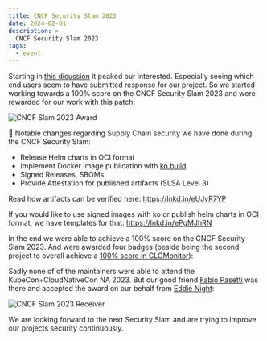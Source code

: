 ```yaml
---
title: CNCF Security Slam 2023
date: 2024-02-01
description: >
  CNCF Security Slam 2023
tags:
  - event
---
```


Starting in [this dicussion](https://github.com/projectcapsule/capsule/discussions/820) it peaked our interested. Especially seeing which end users seem to have submitted response for our project. So we started working towards a 100% score on the CNCF Security Slam 2023 and were rewarded for our work with this patch:


![CNCF Slam 2023 Award](/images/blog/security-slam-2023/award-capsule.jpg)

🦄 Notable changes regarding Supply Chain security we have done during the CNCF Security Slam:

- Release Helm charts in OCI format
- Implement Docker Image publication with [ko.build](https://ko.build/)
- Signed Releases, SBOMs
- Provide Attestation for published artifacts (SLSA Level 3)

Read how artifacts can be verified here:
https://lnkd.in/eUJvR7YP

If you would like to use signed images with ko or publish helm charts in OCI format, we have templates for that:
https://lnkd.in/ePgMJhRN

In the end we were able to achieve a 100% score on the CNCF Security Slam 2023. And were awarded four badges (beside being the second project to overall achieve a [100% score in CLOMonitor](https://clomonitor.io/projects/cncf/capsule)):

Sadly none of of the maintainers were able to attend the KubeCon+CloudNativeCon NA 2023. But our good friend [Fabio Pasetti](https://www.linkedin.com/in/fabio-pasetti/) was there and accepted the award on our behalf from [Eddie Night](https://www.linkedin.com/in/knight1776/):

![CNCF Slam 2023 Receiver](/images/blog/security-slam-2023/receiver.jpg)

We are looking forward to the next Security Slam and are trying to improve our projects security continuously. 
